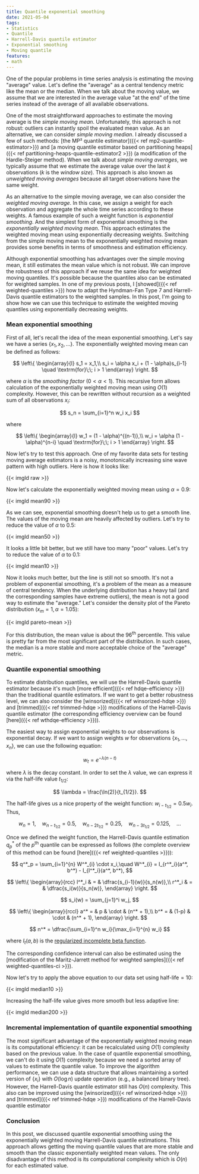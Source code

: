 ```yaml
---
title: Quantile exponential smoothing
date: 2021-05-04
tags:
- Statistics
- Quantile
- Harrell-Davis quantile estimator
- Exponential smoothing
- Moving quantile
features:
- math
---
```


One of the popular problems in time series analysis is estimating the moving "average" value.
Let's define the "average" as a central tendency metric like the mean or the median.
When we talk about the moving value, we assume that we are interested in
  the average value "at the end" of the time series
  instead of the average of all available observations.

One of the most straightforward approaches to estimate the moving average is the *simple moving mean*.
Unfortunately, this approach is not robust: outliers can instantly spoil the evaluated mean value.
As an alternative, we can consider *simple moving median*.
I already discussed a few of such methods:
  [the MP² quantile estimator]({{< ref mp2-quantile-estimator>}}) and
  [a moving quantile estimator based on partitioning heaps]({{< ref partitioning-heaps-quantile-estimator2 >}})
  (a modification of the Hardle-Steiger method).
When we talk about *simple moving averages*, we typically assume
  that we estimate the average value over the last $k$ observations ($k$ is the *window size*).
This approach is also known as *unweighted moving averages* because
  all target observations have the same weight.

As an alternative to the simple moving average, we can also consider the *weighted moving average*.
In this case, we assign a weight for each observation and aggregate the whole time series according to these weights.
A famous example of such a weight function is *exponential smoothing*.
And the simplest form of exponential smoothing is the *exponentially weighted moving mean*.
This approach estimates the weighted moving mean using exponentially decreasing weights.
Switching from the simple moving mean to the exponentially weighted moving mean provides some benefits
  in terms of smoothness and estimation efficiency.

Although exponential smoothing has advantages over the simple moving mean,
  it still estimates the mean value which is not robust.
We can improve the robustness of this approach if we reuse the same idea for weighted moving quantiles.
It's possible because the quantiles also can be estimated for weighted samples.
In one of my previous posts, I [showed]({{< ref weighted-quantiles >}}) how to adapt
  the Hyndman-Fan Type 7 and Harrell-Davis quantile estimators to the weighted samples.
In this post, I'm going to show how we can use this technique to estimate
  the weighted moving quantiles using exponentially decreasing weights.

<!--more-->

### Mean exponential smoothing

First of all, let's recall the idea of the mean exponential smoothing.
Let's say we have a series $\{ x_1, x_2, \ldots \}$.
The exponentially weighted moving mean can be defined as follows:

$$
\left\{
\begin{array}{l}
s_1 = x_1,\\
s_i = \alpha x_i + (1 - \alpha)s_{i-1} \quad \textrm{for}\;\; i > 1
\end{array}
\right.
$$

where $\alpha$ is the *smoothing factor* ($0 < \alpha < 1$).
This recursive form allows calculation of the exponentially weighted moving mean using $O(1)$ complexity.
However, this can be rewritten without recursion as a weighted sum of all observations $x_i$:

$$
s_n = \sum_{i=1}^n w_i x_i
$$

where

$$
\left\{
\begin{array}{l}
w_1 = (1 - \alpha)^{(n-1)},\\
w_i = \alpha (1 - \alpha)^{n-i} \quad \textrm{for}\;\; i > 1
\end{array}
\right.
$$

Now let's try to test this approach.
One of my favorite data sets for testing moving average estimators is
  a noisy, monotonically increasing sine wave pattern with high outliers.
Here is how it looks like:

{{< imgld raw >}}

Now let's calculate the exponentially weighted moving mean using $\alpha = 0.9$:

{{< imgld mean90 >}}

As we can see, exponential smoothing doesn't help us to get a smooth line.
The values of the moving mean are heavily affected by outliers.
Let's try to reduce the value of $\alpha$ to $0.5$:

{{< imgld mean50 >}}

It looks a little bit better, but we still have too many "poor" values.
Let's try to reduce the value of $\alpha$ to $0.1$:

{{< imgld mean10 >}}

Now it looks much better, but the line is still not so smooth.
It's not a problem of exponential smoothing, it's a problem of the mean as a measure of central tendency.
When the underlying distribution has a heavy tail (and the corresponding samples have extreme outliers),
  the mean is not a good way to estimate the "average."
Let's consider the density plot of the Pareto distribution ($x_m = 1, \alpha = 1.05$):

{{< imgld pareto-mean >}}

For this distribution, the mean value is about the $96^\textrm{th}$ percentile.
This value is pretty far from the most significant part of the distribution.
In such cases, the median is a more stable and more acceptable choice of the "average" metric.

### Quantile exponential smoothing

To estimate distribution quantiles, we will use the Harrell-Davis quantile estimator
  because it's much [more efficient]({{< ref hdqe-efficiency >}}) than the traditional quantile estimators.
If we want to get a better robustness level, we can also consider
  the [winsorized]({{< ref winsorized-hdqe >}}) and [trimmed]({{< ref trimmed-hdqe >}}) modifications
  of the Harrell-Davis quantile estimator
  (the corresponding efficiency overview can be found [here]({{< ref wthdqe-efficiency >}})).

The easiest way to assign exponential weights to our observations is exponential decay.
If we want to assign weights $w$ for observations $\{ x_1, \ldots, x_n \}$,
  we can use the following equation:

$$
w_t = e^{-\lambda (n-t)}
$$

where $\lambda$ is the decay constant.
In order to set the $\lambda$ value, we can express it via the half-life value $t_{1/2}$:

$$
\lambda = \frac{\ln(2)}{t_{1/2}}.
$$

The half-life gives us a nice property of the weight function: $w_{i-t_{1/2}} = 0.5 w_i$.
Thus,

$$
w_n = 1, \quad
w_{n-t_{1/2}} = 0.5, \quad
w_{n-2t_{1/2}} = 0.25, \quad
w_{n-3t_{1/2}} = 0.125, \quad
\ldots
$$

Once we defined the weight function, the Harrell-Davis quantile estimation $q^*_p$ of the $p^\textrm{th}$ quantile
  can be expressed as follows (the complete overview of this method can be found [here]({{< ref weighted-quantiles >}})):

$$
q^*_p = \sum_{i=1}^{n} W^*_{i} \cdot x_i,\quad
W^*_{i} = I_{r^*_i}(a^*, b^*) - I_{l^*_i}(a^*, b^*),
$$

$$
\left\{
\begin{array}{rcc}
l^*_i & = & \dfrac{s_{i-1}(w)}{s_n(w)},\\
r^*_i & = & \dfrac{s_i(w)}{s_n(w)},
\end{array}
\right.
$$

$$
s_i(w) = \sum_{j=1}^i w_j,
$$

$$
\left\{
\begin{array}{rccl}
a^* = & p     & \cdot & (n^* + 1),\\
b^* = & (1-p) & \cdot & (n^* + 1),
\end{array}
\right.
$$

$$
n^* = \dfrac{\sum_{i=1}^n w_i}{\max_{i=1}^{n} w_i}
$$

where $I_t(a, b)$ is the [regularized incomplete beta function](https://en.wikipedia.org/wiki/Beta_function#Incomplete_beta_function).

The corresponding confidence interval can also be estimated using the
  [modification of the Maritz-Jarrett method for weighted samples]({{< ref weighted-quantiles-ci >}}).

Now let's try to apply the above equation to our data set using $\textrm{half-life} = 10$:

{{< imgld median10 >}}

Increasing the half-life value gives more smooth but less adaptive line:

{{< imgld median200 >}}

### Incremental implementation of quantile exponential smoothing

The most significant advantage of the exponentially weighted moving mean is its computational efficiency:
  it can be recalculated using $O(1)$ complexity based on the previous value.
In the case of quantile exponential smoothing, we can't do it using $O(1)$ complexity because we need
  a sorted array of values to estimate the quantile value.
To improve the algorithm performance, we can use a data structure that allows maintaining a sorted version of $\{ x_i \}$
  with $O(\log n)$ update operation (e.g., a balanced binary tree).
However, the Harrell-Davis quantile estimator still has $O(n)$ complexity.
This also can be improved using
  the [winsorized]({{< ref winsorized-hdqe >}}) and [trimmed]({{< ref trimmed-hdqe >}}) modifications
  of the Harrell-Davis quantile estimator

### Conclusion

In this post, we discussed quantile exponential smoothing using
  the exponentially weighted moving Harrell-Davis quantile estimations.
This approach allows getting the moving quantile values that are more stable and smooth than
  the classic exponentially weighted mean values.
The only disadvantage of this method is its computational complexity which is $O(n)$ for each estimated value.